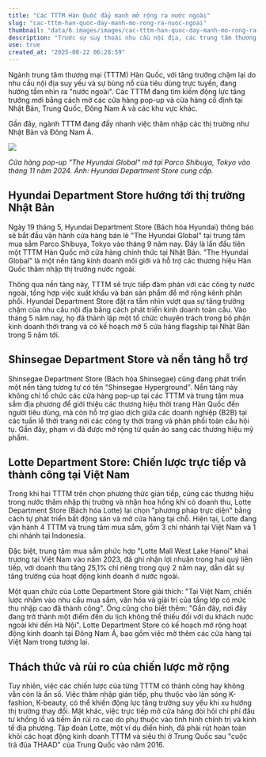 ```yaml
---
title: "Các TTTM Hàn Quốc đẩy mạnh mở rộng ra nước ngoài"
slug: "cac-tttm-han-quoc-day-manh-mo-rong-ra-nuoc-ngoai"
thumbnail: "data/6.images/images/cac-tttm-han-quoc-day-manh-mo-rong-ra-nuoc-ngoai.webp"
description: "Trước sự suy thoái nhu cầu nội địa, các trung tâm thương mại Hàn Quốc đang tăng cường mở rộng hoạt động ra nước ngoài, tìm kiếm động lực tăng trưởng mới tại Nhật Bản, Trung Quốc và Đông Nam Á, đặc biệt là Việt Nam."
use: true
created_at: "2025-08-22 06:28:59"
---
```


Ngành trung tâm thương mại (TTTM) Hàn Quốc, với tăng trưởng chậm lại do nhu cầu nội địa suy yếu và sự bùng nổ của tiêu dùng trực tuyến, đang hướng tầm nhìn ra "nước ngoài". Các TTTM đang tìm kiếm động lực tăng trưởng mới bằng cách mở các cửa hàng pop-up và cửa hàng cố định tại Nhật Bản, Trung Quốc, Đông Nam Á và các khu vực khác.

Gần đây, ngành TTTM đang đẩy nhanh việc thâm nhập các thị trường như Nhật Bản và Đông Nam Á.

![](/images/20250821-00054013-hankyoreh-000-1-view.webp)

*Cửa hàng pop-up "The Hyundai Global" mở tại Parco Shibuya, Tokyo vào tháng 11 năm 2024. Ảnh: Hyundai Department Store cung cấp.*

## Hyundai Department Store hướng tới thị trường Nhật Bản

Ngày 19 tháng 5, Hyundai Department Store (Bách hóa Hyundai) thông báo sẽ bắt đầu vận hành cửa hàng bán lẻ "The Hyundai Global" tại trung tâm mua sắm Parco Shibuya, Tokyo vào tháng 9 năm nay. Đây là lần đầu tiên một TTTM Hàn Quốc mở cửa hàng chính thức tại Nhật Bản. "The Hyundai Global" là một nền tảng kinh doanh môi giới và hỗ trợ các thương hiệu Hàn Quốc thâm nhập thị trường nước ngoài.

Thông qua nền tảng này, TTTM sẽ trực tiếp đàm phán với các công ty nước ngoài, tổng hợp việc xuất khẩu và bán sản phẩm để mở rộng kênh phân phối. Hyundai Department Store đặt ra tầm nhìn vượt qua sự tăng trưởng chậm của nhu cầu nội địa bằng cách phát triển kinh doanh toàn cầu. Vào tháng 5 năm nay, họ đã thành lập một tổ chức chuyên trách trong bộ phận kinh doanh thời trang và có kế hoạch mở 5 cửa hàng flagship tại Nhật Bản trong 5 năm tới.

## Shinsegae Department Store và nền tảng hỗ trợ

Shinsegae Department Store (Bách hóa Shinsegae) cũng đang phát triển một nền tảng tương tự có tên "Shinsegae Hyperground". Nền tảng này không chỉ tổ chức các cửa hàng pop-up tại các TTTM và trung tâm mua sắm địa phương để giới thiệu các thương hiệu thời trang Hàn Quốc đến người tiêu dùng, mà còn hỗ trợ giao dịch giữa các doanh nghiệp (B2B) tại các tuần lễ thời trang nơi các công ty thời trang và phân phối toàn cầu hội tụ. Gần đây, phạm vi đã được mở rộng từ quần áo sang các thương hiệu mỹ phẩm.

## Lotte Department Store: Chiến lược trực tiếp và thành công tại Việt Nam

Trong khi hai TTTM trên chọn phương thức gián tiếp, cùng các thương hiệu trong nước thâm nhập thị trường và nhận hoa hồng khi có doanh thu, Lotte Department Store (Bách hóa Lotte) lại chọn "phương pháp trực diện" bằng cách tự phát triển bất động sản và mở cửa hàng tại chỗ. Hiện tại, Lotte đang vận hành 4 TTTM và trung tâm mua sắm, gồm 3 chi nhánh tại Việt Nam và 1 chi nhánh tại Indonesia.

Đặc biệt, trung tâm mua sắm phức hợp "Lotte Mall West Lake Hanoi" khai trương tại Việt Nam vào năm 2023, đã ghi nhận lợi nhuận trong hai quý liên tiếp, với doanh thu tăng 25,1% chỉ riêng trong quý 2 năm nay, dẫn dắt sự tăng trưởng của hoạt động kinh doanh ở nước ngoài.

Một quan chức của Lotte Department Store giải thích: "Tại Việt Nam, chiến lược nhắm vào nhu cầu mua sắm, văn hóa và giải trí của tầng lớp có mức thu nhập cao đã thành công". Ông cũng cho biết thêm: "Gần đây, nơi đây đang trở thành một điểm đến du lịch không thể thiếu đối với du khách nước ngoài khi đến Hà Nội". Lotte Department Store có kế hoạch mở rộng hoạt động kinh doanh tại Đông Nam Á, bao gồm việc mở thêm các cửa hàng tại Việt Nam trong tương lai.

## Thách thức và rủi ro của chiến lược mở rộng

Tuy nhiên, việc các chiến lược của từng TTTM có thành công hay không vẫn còn là ẩn số. Việc thâm nhập gián tiếp, phụ thuộc vào làn sóng K-fashion, K-beauty, có thể khiến động lực tăng trưởng suy yếu khi xu hướng thị trường thay đổi. Mặt khác, việc trực tiếp mở cửa hàng đòi hỏi chi phí đầu tư khổng lồ và tiềm ẩn rủi ro cao do phụ thuộc vào tình hình chính trị và kinh tế địa phương. Tập đoàn Lotte, một ví dụ điển hình, đã phải rút hoàn toàn khỏi các hoạt động kinh doanh TTTM và siêu thị ở Trung Quốc sau "cuộc trả đũa THAAD" của Trung Quốc vào năm 2016.